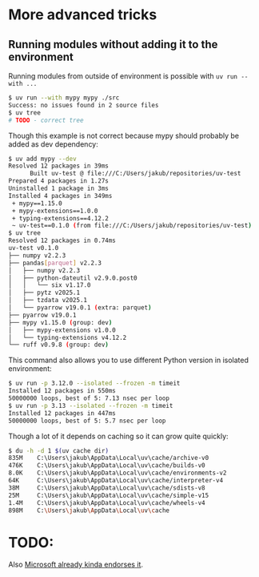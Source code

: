 # More advanced tricks

## Running modules without adding it to the environment

Running modules from outside of environment is possible with `uv run --with ...`
```bash
$ uv run --with mypy mypy ./src
Success: no issues found in 2 source files
$ uv tree
# TODO - correct tree
```

Though this example is not correct because mypy should probably be added as dev dependency:
```bash
$ uv add mypy --dev
Resolved 12 packages in 39ms
      Built uv-test @ file:///C:/Users/jakub/repositories/uv-test
Prepared 4 packages in 1.27s
Uninstalled 1 package in 3ms
Installed 4 packages in 349ms
 + mypy==1.15.0
 + mypy-extensions==1.0.0
 + typing-extensions==4.12.2
 ~ uv-test==0.1.0 (from file:///C:/Users/jakub/repositories/uv-test)
$ uv tree
Resolved 12 packages in 0.74ms
uv-test v0.1.0
├── numpy v2.2.3
├── pandas[parquet] v2.2.3
│   ├── numpy v2.2.3
│   ├── python-dateutil v2.9.0.post0
│   │   └── six v1.17.0
│   ├── pytz v2025.1
│   ├── tzdata v2025.1
│   └── pyarrow v19.0.1 (extra: parquet)
├── pyarrow v19.0.1
├── mypy v1.15.0 (group: dev)
│   ├── mypy-extensions v1.0.0
│   └── typing-extensions v4.12.2
└── ruff v0.9.8 (group: dev)
```

This command also allows you to use different Python version in isolated environment:
```bash
$ uv run -p 3.12.0 --isolated --frozen -m timeit
Installed 12 packages in 550ms
50000000 loops, best of 5: 7.13 nsec per loop
$ uv run -p 3.13 --isolated --frozen -m timeit
Installed 12 packages in 447ms
50000000 loops, best of 5: 5.7 nsec per loop
```

Though a lot of it depends on caching so it can grow quite quickly:
```bash
$ du -h -d 1 $(uv cache dir)
835M    C:\Users\jakub\AppData\Local\uv\cache/archive-v0
476K    C:\Users\jakub\AppData\Local\uv\cache/builds-v0
8.0K    C:\Users\jakub\AppData\Local\uv\cache/environments-v2
64K     C:\Users\jakub\AppData\Local\uv\cache/interpreter-v4
38M     C:\Users\jakub\AppData\Local\uv\cache/sdists-v8
25M     C:\Users\jakub\AppData\Local\uv\cache/simple-v15
1.4M    C:\Users\jakub\AppData\Local\uv\cache/wheels-v4
898M    C:\Users\jakub\AppData\Local\uv\cache
```




# TODO:

Also [Microsoft already kinda endorses it](https://learn.microsoft.com/en-us/azure/app-service/configure-language-python#using-uv).